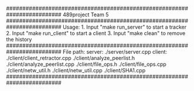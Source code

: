 #########################################################################
		489project
		Team 5
#########################################################################
		Usage: 1. Input "make run_server" to start a tracker
		       2. Input "make run_client" to start a client
		       3. Input "make clean" to remove the history
#########################################################################
		File path: server: ./server/server.cpp
		           client: ./client/client_retractor.cpp
		                   ./client/analyze_peerlist.h
		                   ./client/analyze_peerlist.cpp
		                   ./client/file_ops.h
		                   ./client/file_ops.cpp
		                   ./client/netw_util.h
		                   ./client/netw_util.cpp
		                   ./client/SHA1.cpp
#########################################################################



